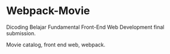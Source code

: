 # Webpack-Movie
Dicoding Belajar Fundamental Front-End Web Development final submission.

Movie catalog, front end web, webpack.
